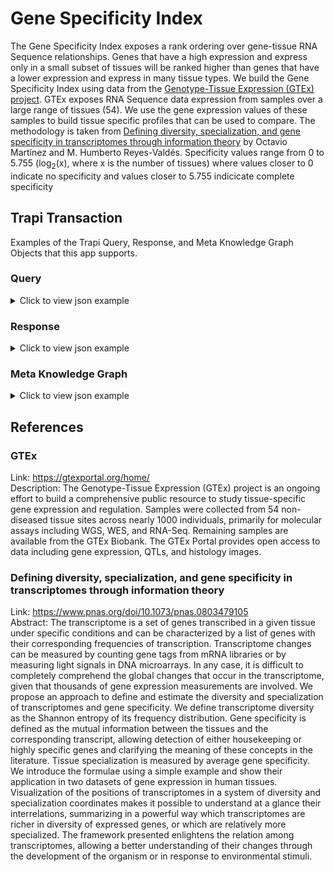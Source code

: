 # Gene Specificity Index
The Gene Specificity Index exposes a rank ordering over gene-tissue RNA Sequence relationships. Genes that have a high expression and express only in a small subset of tissues will be ranked higher than genes that have a lower expression and express in many tissue types. We build the Gene Specificity Index using data from the [Genotype-Tissue Expression (GTEx) project](#gtex). GTEx exposes RNA Sequence data expression from samples over a large range of tissues (54). We use the gene expression values of these samples to build tissue specific profiles that can be used to compare. The methodology is taken from [Defining diversity, specialization, and gene specificity in transcriptomes through information theory](#defining-diversity-specialization-and-gene-specificity-in-transcriptomes-through-information-theory) by Octavio Martínez and M. Humberto Reyes-Valdés. Specificity values range from 0 to 5.755 (log<sub>2</sub>(x), where x is the number of tissues) where values closer to 0 indicate no specificity and values closer to 5.755 indicicate complete specificity

## Trapi Transaction
Examples of the Trapi Query, Response, and Meta Knowledge Graph Objects that this app supports.

### Query
<!-- 
  create a query example for every supported query type in the meta knowledge graph for this app
  reference: https://github.com/NCATSTranslator/ReasonerAPI/blob/master/docs/reference.md#query-
  -->
<details>
  <summary> Click to view json example</summary>

  ```json
  {
    "message": {
      "query_graph": {
        "nodes": {
          "n0": {
            "ids": [
              "<ADD BIOLINK CURIE HERE>",
              "<ADD BIOLINK CURIE HERE>"
            ],
            "categories": [
              "<ADD BIOLINK ENTITY TYPE HERE>",
              "<ADD BIOLINK ENTITY TYPE HERE>"
            ],
            "is_set": <add boolean here>,
            "constraints": [
              {
                "id": "<ADD BIOLINK CURIE HERE>",
                "name": "<ADD HUMAN READABLE NAME FOR THE ID HERE>",
                "not": <add boolean here>,
                "operator": "<ADD AN OPERATOR HERE>",
                "value": [
                  "<ADD ATTRIBUTE VALUE HERE>",
                  "<ADD ATTRIBUTE VALUE HERE>"
                ],
                "unit_id": [
                  "<ADD UNIT_ID FOR VALUE FIELD HERE>",
                  "<ADD UNIT_ID FOR VALUE FIELD HERE>"
                ],
                "unit_name": [
                  "<ADD HUMAN READABLE NAME FOR THE VALUE FIELD HERE>",
                  "<ADD HUMAN READABLE NAME FOR THE VALUE FIELD HERE>"
                ]
              }
            ]
          },
          "n1": {
            "ids": [
              "<ADD BIOLINK CURIE HERE>",
              "<ADD BIOLINK CURIE HERE>"
            ],
            "categories": [
              "<ADD BIOLINK ENTITY TYPE HERE>",
              "<ADD BIOLINK ENTITY TYPE HERE>"
            ],
            "is_set": <add boolean here>,
            "constraints": [
              {
                "id": "<ADD BIOLINK CURIE HERE>",
                "name": "<ADD HUMAN READABLE NAME FOR THE ID HERE>",
                "not": <add boolean here>,
                "operator": "<ADD AN OPERATOR HERE>",
                "value": [
                  "<ADD ATTRIBUTE VALUE HERE>",
                  "<ADD ATTRIBUTE VALUE HERE>"
                ],
                "unit_id": [
                  "<ADD UNIT_ID FOR VALUE FIELD HERE>",
                  "<ADD UNIT_ID FOR VALUE FIELD HERE>"
                ],
                "unit_name": [
                  "<ADD HUMAN READABLE NAME FOR THE VALUE FIELD HERE>",
                  "<ADD HUMAN READABLE NAME FOR THE VALUE FIELD HERE>"
                ]
              }
            ]
          },
        },
        "edges": {
          "e0": {
            "predicates": [
              "<ADD BIOLINK PREDICATE HERE>",
              "<ADD BIOLINK PREDICATE HERE>"
            ],
            "subject": "n0",
            "object": "n1",
            "constraints": [
              {
                "id": "<ADD BIOLINK CURIE HERE>",
                "name": "<ADD HUMAN READABLE NAME FOR THE ID HERE>",
                "not": false,
                "operator": "<ADD AN OPERATOR HERE>",
                "value": [
                  "<ADD ATTRIBUTE VALUE HERE>",
                  "<ADD ATTRIBUTE VALUE HERE>"
                ],
                "unit_id": [
                  "<ADD UNIT_ID FOR VALUE FIELD HERE>",
                  "<ADD UNIT_ID FOR VALUE FIELD HERE>"
                ],
                "unit_name": [
                  "<ADD HUMAN READABLE NAME FOR THE VALUE FIELD HERE>",
                  "<ADD HUMAN READABLE NAME FOR THE VALUE FIELD HERE>"
                ]
              }
            ]
          }
        }
      },
      "knowledge_graph": {},
      "results": {}
    }
  }
  ```
</details>

### Response
<!-- 
  create a response example for every supported query type in the meta knowledge graph for this app
  reference: https://github.com/NCATSTranslator/ReasonerAPI/blob/master/docs/reference.md#response-
 -->
<details>
  <summary> Click to view json example</summary>

```json
{
  "message": {
    "query_graph": {
      "nodes": {
        "n0": {
          "ids": [
            "<ADD BIOLINK CURIE HERE>",
            "<ADD BIOLINK CURIE HERE>"
          ],
          "categories": [
            "<ADD BIOLINK ENTITY TYPE HERE>",
            "<ADD BIOLINK ENTITY TYPE HERE>"
          ],
          "is_set": <add boolean here>,
          "constraints": [
            {
              "id": "<ADD BIOLINK CURIE HERE>",
              "name": "<ADD HUMAN READABLE NAME FOR THE ID HERE>",
              "not": <add boolean here>,
              "operator": "<ADD AN OPERATOR HERE>",
              "value": [
                "<ADD ATTRIBUTE VALUE HERE>",
                "<ADD ATTRIBUTE VALUE HERE>"
              ],
              "unit_id": [
                "<ADD UNIT_ID FOR VALUE FIELD HERE>",
                "<ADD UNIT_ID FOR VALUE FIELD HERE>"
              ],
              "unit_name": [
                "<ADD HUMAN READABLE NAME FOR THE VALUE FIELD HERE>",
                "<ADD HUMAN READABLE NAME FOR THE VALUE FIELD HERE>"
              ]
            }
          ]
        },
        "n1": {
          "ids": [
            "<ADD BIOLINK CURIE HERE>",
            "<ADD BIOLINK CURIE HERE>"
          ],
          "categories": [
            "<ADD BIOLINK ENTITY TYPE HERE>",
            "<ADD BIOLINK ENTITY TYPE HERE>"
          ],
          "is_set": <add boolean here>,
          "constraints": [
            {
              "id": "<ADD BIOLINK CURIE HERE>",
              "name": "<ADD HUMAN READABLE NAME FOR THE ID HERE>",
              "not": <add boolean here>,
              "operator": "<ADD AN OPERATOR HERE>",
              "value": [
                "<ADD ATTRIBUTE VALUE HERE>",
                "<ADD ATTRIBUTE VALUE HERE>"
              ],
              "unit_id": [
                "<ADD UNIT_ID FOR VALUE FIELD HERE>",
                "<ADD UNIT_ID FOR VALUE FIELD HERE>"
              ],
              "unit_name": [
                "<ADD HUMAN READABLE NAME FOR THE VALUE FIELD HERE>",
                "<ADD HUMAN READABLE NAME FOR THE VALUE FIELD HERE>"
              ]
            }
          ]
        },
      },
      "edges": {
        "e0": {
          "predicates": [
            "<ADD BIOLINK PREDICATE HERE>",
            "<ADD BIOLINK PREDICATE HERE>"
          ],
          "subject": "n0",
          "object": "n1",
          "constraints": [
            {
              "id": "<ADD BIOLINK CURIE HERE>",
              "name": "<ADD HUMAN READABLE NAME FOR THE ID HERE>",
              "not": false,
              "operator": "<ADD AN OPERATOR HERE>",
              "value": [
                "<ADD ATTRIBUTE VALUE HERE>",
                "<ADD ATTRIBUTE VALUE HERE>"
              ],
              "unit_id": [
                "<ADD UNIT_ID FOR VALUE FIELD HERE>",
                "<ADD UNIT_ID FOR VALUE FIELD HERE>"
              ],
              "unit_name": [
                "<ADD HUMAN READABLE NAME FOR THE VALUE FIELD HERE>",
                "<ADD HUMAN READABLE NAME FOR THE VALUE FIELD HERE>"
              ]
            }
          ]
        }
      }
    },
    "knowledge_graph": {
      "nodes": {
        "name": "<ADD BIOLINK ENTITY NAME HERE>",
        "categories": [
          "<ADD BIOLINK ENTITY TYPE HERE>",
          "<ADD BIOLINK ENTITY TYPE HERE>"
        ],
        "attributes": [
          {
            "attribute_type_id": "<ADD BIOLINK CURIE HERE>",
            "original_attribute_name": "<ADD TERM USED BY ORIGINAL SOURCE HERE>",
            "value": "<ADD ATTRIBUTE VALUE HERE>",
            "value_type_id": "<ADD BIOLINK CURIE HERE>",
            "attribute_source": "<ADD ATTRIBUTE SOURCE HERE>",
            "value_url": "<ADD URL TO ADDITIONAL DOCUMENTATION FOR THIS VALUE>",
            "description": "<ADD DESCRIPTION HERE>",
            "attributes": [
              {
                "attribute_type_id": "<ADD BIOLINK CURIE HERE>",
                "original_attribute_name": "<ADD TERM USED BY ORIGINAL SOURCE HERE>",
                "value": "<ADD ATTRIBUTE VALUE HERE>",
                "value_type_id": "<ADD BIOLINK CURIE HERE>",
                "attribute_source": "<ADD ATTRIBUTE SOURCE HERE>",
                "value_url": "<ADD URL TO ADDITIONAL DOCUMENTATION FOR THIS VALUE>",
                "description": "<ADD DESCRIPTION HERE>",
              }
            ]
          }
        ]
      },
      "edges": {
        "e0": {
          "predicate": "<ADD PREDICATE HERE>",
          "subject": "n0",
          "object": "n1",
          "attributes": [
            {
              "attribute_type_id": "<ADD BIOLINK CURIE HERE>",
              "original_attribute_name": "<ADD TERM USED BY ORIGINAL SOURCE HERE>",
              "value": "<ADD ATTRIBUTE VALUE HERE>",
              "value_type_id": "<ADD BIOLINK CURIE HERE>",
              "attribute_source": "<ADD ATTRIBUTE SOURCE HERE>",
              "value_url": "<ADD URL TO ADDITIONAL DOCUMENTATION FOR THIS VALUE>",
              "description": "<ADD DESCRIPTION HERE>",
              "attributes": [
                {
                  "attribute_type_id": "<ADD BIOLINK CURIE HERE>",
                  "original_attribute_name": "<ADD TERM USED BY ORIGINAL SOURCE HERE>",
                  "value": "<ADD ATTRIBUTE VALUE HERE>",
                  "value_type_id": "<ADD BIOLINK CURIE HERE>",
                  "attribute_source": "<ADD ATTRIBUTE SOURCE HERE>",
                  "value_url": "<ADD URL TO ADDITIONAL DOCUMENTATION FOR THIS VALUE>",
                  "description": "<ADD DESCRIPTION HERE>",
                }
              ]
            }
          ]
        }
      }
    },
    "results": [
      {
        "node_bindings": {
          "n0": [
            {
              "id": "<ADD NODE CURIE HERE>"
            }
          ],
          "n1": [
            {
              "id": "<ADD NODE CURIE HERE>"
            }
          ]
        },
        "edge_bindings": {
          "e1": [
            {
              "id": "<ADD EDGE ID HERE>"
            }
          ]
        },
        "score": <ADD SCORE HERE>
      },
    ]
  },
  "logs": [],
  "workflow": [
    {
      "id": "<ADD WORKFLOW TYPE HERE>"
    }
  ]
}
```
</details>

### Meta Knowledge Graph
<!-- 
  create a meta knowledge graph example the app
  reference: https://github.com/NCATSTranslator/ReasonerAPI/blob/master/docs/reference.md#response-
 -->
<details>
  <summary> Click to view json example </summary>

```json
{
  "nodes": [
    {
      "<ADD BIOLINK ENTITY TYPE HERE>": {
        "id_prefixes":[
          "<ADD BIOLINK ENTITY TYPE HERE>",
          "<ADD BIOLINK ENTITY TYPE HERE>"
        ],
        "attributes": [
          {
            "attribute_type_id": "",
            "attribute_source": "",
            "original_attribute_names": [
              "<ADD META ATTRIBUTE NAME HERE>",
              "<ADD META ATTRIBUTE NAME HERE>"
            ],
            "constraint_use": <add boolean here>,
            "constraint_name": "<ADD CONSTRAINT NAME HERE>" 
          }
        ]
      },
    }
  ],
  "edges": [
    {
      "subject": "<ADD SUBJECT CATEGORY HERE>",
      "object": "<ADD OBJECT CATEGORY HERE",
      "predicate": "<ADD PREDICATE HERE>",
      "attributes": [
        {
          "attribute_type_id": "<ADD ATTRIBUTE CURIE HERE>",
          "attribute_source": "<ADD ATTRIBUTE SOURCE HERE>",
          "original_attribute_names": [
            "<ADD META ATTRIBUTE NAME HERE>",
            "<ADD META ATTRIBUTE NAME HERE>"
          ],
          "constraint_use": <add boolean here>,
          "constraint_name": "<ADD CONSTRAINT NAME HERE>" 
        }
      ]
    }
  ]
}
```
</details>

## References
### GTEx
  <!-- use \ to indicate a linebreak -->
  <!-- link to the reference website -->
  Link: <https://gtexportal.org/home/>\
  Description: The Genotype-Tissue Expression (GTEx) project is an ongoing effort to build a comprehensive public resource to study tissue-specific gene expression and regulation. Samples were collected from 54 non-diseased tissue sites across nearly 1000 individuals, primarily for molecular assays including WGS, WES, and RNA-Seq. Remaining samples are available from the GTEx Biobank. The GTEx Portal provides open access to data including gene expression, QTLs, and histology images.

### Defining diversity, specialization, and gene specificity in transcriptomes through information theory
  <!-- use \ to indicate a linebreak -->
  <!-- if no website is available to link to, just name it like so -->
  Link: <https://www.pnas.org/doi/10.1073/pnas.0803479105>\
  Abstract: The transcriptome is a set of genes transcribed in a given tissue under specific conditions and can be characterized by a list of genes with their corresponding frequencies of transcription. Transcriptome changes can be measured by counting gene tags from mRNA libraries or by measuring light signals in DNA microarrays. In any case, it is difficult to completely comprehend the global changes that occur in the transcriptome, given that thousands of gene expression measurements are involved. We propose an approach to define and estimate the diversity and specialization of transcriptomes and gene specificity. We define transcriptome diversity as the Shannon entropy of its frequency distribution. Gene specificity is defined as the mutual information between the tissues and the corresponding transcript, allowing detection of either housekeeping or highly specific genes and clarifying the meaning of these concepts in the literature. Tissue specialization is measured by average gene specificity. We introduce the formulae using a simple example and show their application in two datasets of gene expression in human tissues. Visualization of the positions of transcriptomes in a system of diversity and specialization coordinates makes it possible to understand at a glance their interrelations, summarizing in a powerful way which transcriptomes are richer in diversity of expressed genes, or which are relatively more specialized. The framework presented enlightens the relation among transcriptomes, allowing a better understanding of their changes through the development of the organism or in response to environmental stimuli.
